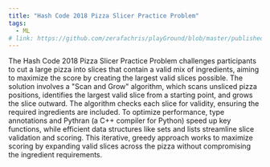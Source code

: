 ```yaml
---
title: "Hash Code 2018 Pizza Slicer Practice Problem"
tags:
  - ML
# link: https://github.com/zerafachris/playGround/blob/master/published/deployingML/0_readme.ipynb
---
```


The Hash Code 2018 Pizza Slicer Practice Problem challenges participants to cut a large pizza into slices that contain a valid mix of ingredients, aiming to maximize the score by creating the largest valid slices possible. The solution involves a "Scan and Grow" algorithm, which scans unsliced pizza positions, identifies the largest valid slice from a starting point, and grows the slice outward. The algorithm checks each slice for validity, ensuring the required ingredients are included. To optimize performance, type annotations and Pythran (a C++ compiler for Python) speed up key functions, while efficient data structures like sets and lists streamline slice validation and scoring. This iterative, greedy approach works to maximize scoring by expanding valid slices across the pizza without compromising the ingredient requirements.

